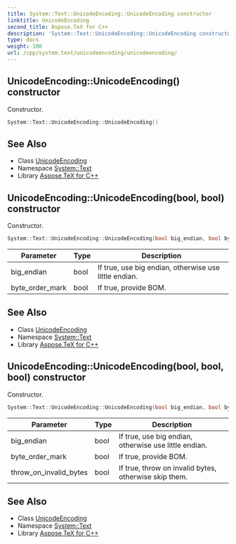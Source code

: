 ```yaml
---
title: System::Text::UnicodeEncoding::UnicodeEncoding constructor
linktitle: UnicodeEncoding
second_title: Aspose.TeX for C++
description: 'System::Text::UnicodeEncoding::UnicodeEncoding constructor. Constructor in C++.'
type: docs
weight: 100
url: /cpp/system.text/unicodeencoding/unicodeencoding/
---
```

## UnicodeEncoding::UnicodeEncoding() constructor


Constructor.

```cpp
System::Text::UnicodeEncoding::UnicodeEncoding()
```

## See Also

* Class [UnicodeEncoding](../)
* Namespace [System::Text](../../)
* Library [Aspose.TeX for C++](../../../)
## UnicodeEncoding::UnicodeEncoding(bool, bool) constructor


Constructor.

```cpp
System::Text::UnicodeEncoding::UnicodeEncoding(bool big_endian, bool byte_order_mark)
```


| Parameter | Type | Description |
| --- | --- | --- |
| big_endian | bool | If true, use big endian, otherwise use little endian. |
| byte_order_mark | bool | If true, provide BOM. |

## See Also

* Class [UnicodeEncoding](../)
* Namespace [System::Text](../../)
* Library [Aspose.TeX for C++](../../../)
## UnicodeEncoding::UnicodeEncoding(bool, bool, bool) constructor


Constructor.

```cpp
System::Text::UnicodeEncoding::UnicodeEncoding(bool big_endian, bool byte_order_mark, bool throw_on_invalid_bytes)
```


| Parameter | Type | Description |
| --- | --- | --- |
| big_endian | bool | If true, use big endian, otherwise use little endian. |
| byte_order_mark | bool | If true, provide BOM. |
| throw_on_invalid_bytes | bool | If true, throw on invalid bytes, otherwise skip them. |

## See Also

* Class [UnicodeEncoding](../)
* Namespace [System::Text](../../)
* Library [Aspose.TeX for C++](../../../)
